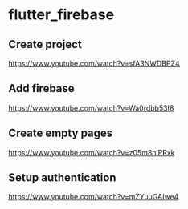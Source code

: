 # flutter_firebase

## Create project
https://www.youtube.com/watch?v=sfA3NWDBPZ4

## Add firebase
https://www.youtube.com/watch?v=Wa0rdbb53I8

## Create empty pages
https://www.youtube.com/watch?v=z05m8nlPRxk

## Setup authentication
https://www.youtube.com/watch?v=mZYuuGAIwe4